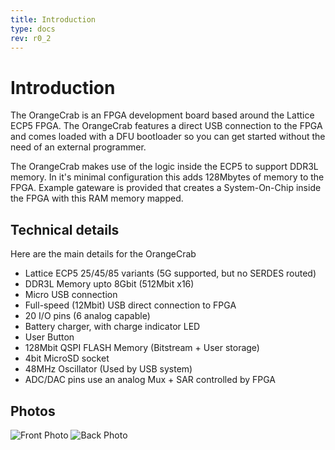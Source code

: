 ```yaml
---
title: Introduction
type: docs
rev: r0_2
---
```


# Introduction

The OrangeCrab is an FPGA development board based around the Lattice ECP5 FPGA. The OrangeCrab features a direct USB connection to the FPGA and comes loaded with a DFU bootloader so you can get started without the need of an external programmer.

The OrangeCrab makes use of the logic inside the ECP5 to support DDR3L memory. In it's minimal configuration this adds 128Mbytes of memory to the FPGA. Example gateware is provided that creates a System-On-Chip inside the FPGA with this RAM memory mapped.

## Technical details

Here are the main details for the OrangeCrab

* Lattice ECP5 25/45/85 variants (5G supported, but no SERDES routed)
* DDR3L Memory upto 8Gbit (512Mbit x16)
* Micro USB connection
* Full-speed (12Mbit) USB direct connection to FPGA
* 20 I/O pins (6 analog capable)
* Battery charger, with charge indicator LED
* User Button 
* 128Mbit QSPI FLASH Memory (Bitstream + User storage)
* 4bit MicroSD socket
* 48MHz Oscillator (Used by USB system)
* ADC/DAC pins use an analog Mux + SAR controlled by FPGA

## Photos
![Front Photo](OrangeCrab_r0.2_front.jpeg "Front Photo")
![Back Photo](OrangeCrab_r0.2_back.jpeg "Back Photo")
